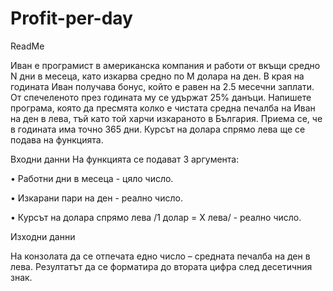 # Profit-per-day

ReadMe

Иван е програмист в американска компания и работи от вкъщи средно N дни в
месеца, като изкарва средно по M долара на ден. В края на годината Иван получава
бонус, който е равен на 2.5 месечни заплати. От спечеленото през годината му се
удържат 25% данъци. Напишете програма, която да пресмята колко е чистата
средна печалба на Иван на ден в лева, тъй като той харчи изкараното в България.
Приема се, че в годината има точно 365 дни. Курсът на долара спрямо лева ще
се подава на функцията.

Входни данни
На функцията се подават 3 аргумента:

• Работни дни в месеца - цяло число.

• Изкарани пари на ден - реално число.

• Курсът на долара спрямо лева /1 долар = X лева/ - реално число.


Изходни данни

На конзолата да се отпечата едно число – средната печалба на ден в лева.
Резултатът да се форматира до втората цифра след десетичния знак.
